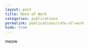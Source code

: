 ```yaml
---
layout: post
title: Rate of Work
categories: publications
permalink: publications/rate-of-work
hide: true
---
```


meow


